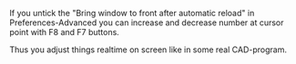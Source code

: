 If you untick the "Bring window to front after automatic reload" in Preferences-Advanced
you can increase and decrease number at cursor point with F8 and F7 buttons.

Thus you adjust things realtime on screen like in some real CAD-program.
